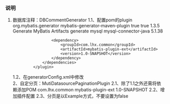 ### 说明
1. 数据库注释：DBCommentGenerator
    1.1、配置pom的plugin
				<plugin>
					<groupId>org.mybatis.generator</groupId>
					<artifactId>mybatis-generator-maven-plugin</artifactId>
                    <configuration>
                        <!--允许移动生成的文件-->
                        <verbose>true</verbose>
                        <!--允许覆盖生成的文件-->
                        <overwrite>true</overwrite>
                    </configuration>
					<version>1.3.5</version>
					<executions>
						<execution>
							<id>Generate MyBatis Artifacts</id>
							<goals>
								<goal>generate</goal>
							</goals>
						</execution>
					</executions>
					<dependencies>
						<!-- https://mvnrepository.com/artifact/mysql/mysql-connector-java -->
						<!-- 配置这个依赖主要是为了等下在配置MG的时候可以不用配置classPathEntry这样的一个属性 -->
						<!-- 避免代码的耦合度太高 -->
						<dependency>
							<groupId>mysql</groupId>
							<artifactId>mysql-connector-java</artifactId>
							<version>5.1.38</version>
						</dependency>

                        <dependency>
                            <groupId>com.lhx.common</groupId>
                            <artifactId>mybatis-plugin-ext</artifactId>
                            <version>1.0-SNAPSHOT</version>
                        </dependency>
					</dependencies>
				</plugin>
    1.2、在generatorConfig.xml中修改
            <!-- 这里的type里写的是你的实现类的类全路径 -->
            <commentGenerator type="com.lhx.common.mybatis.plugin.DBCommentGenerator">
                <property name="suppressDate" value="false"/> <!-- 是否去除注释时间戳 false时打开时间标志，true时关闭-->
                <property name="suppressAllComments" value="false"/>   <!-- 是否去除自动生成的注释 true：是 ： false:否 -->
                <property name="javaFileEncoding" value="UTF-8"/>
            </commentGenerator>      
2、自定分页：MutiDatasourcePaginationPlugin
    2.1、除了1.1之外还需将依赖添加POM
        <dependency>
            <groupId>com.lhx.common</groupId>
            <artifactId>mybatis-plugin-ext</artifactId>
            <version>1.0-SNAPSHOT</version>
        </dependency>
    2.2、增加插件配置
        <plugin type="com.lhx.common.mybatis.plugin.MutiDatasourcePaginationPlugin"></plugin>
    2.3、分页是以Example方式，不要设置为false
        <table tableName="users" domainObjectName="User"/> 